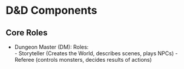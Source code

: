 # D&D Components

## Core Roles

- Dungeon Master (DM):
    Roles:  
        - Storyteller (Creates the World, describes scenes, plays NPCs)
        - Referee (controls monsters, decides results of actions)


